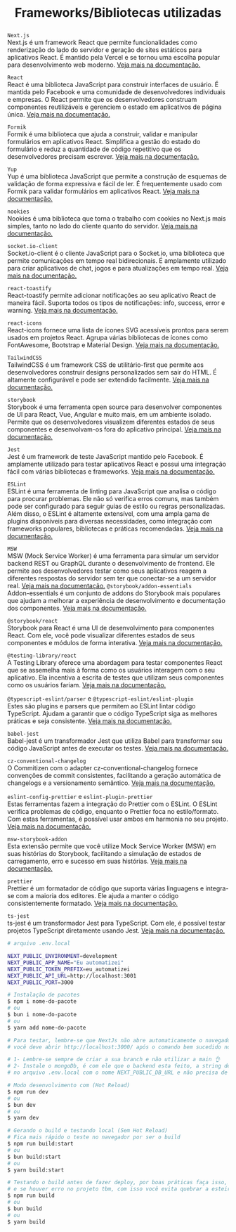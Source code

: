 <h1><br>
<p align="center">
Frameworks/Bibliotecas utilizadas
</p>
</h1>

`Next.js`</br>
Next.js é um framework React que permite funcionalidades como renderização do lado do servidor e geração de sites estáticos para aplicativos React. É mantido pela Vercel e se tornou uma escolha popular para desenvolvimento web moderno. <a href="https://nextjs.org/" target="_blank">Veja mais na documentação.</a>

`React`</br>
React é uma biblioteca JavaScript para construir interfaces de usuário. É mantida pelo Facebook e uma comunidade de desenvolvedores individuais e empresas. O React permite que os desenvolvedores construam componentes reutilizáveis e gerenciem o estado em aplicativos de página única. <a href="https://reactjs.org/" target="_blank">Veja mais na documentação.</a>

`Formik`</br>
Formik é uma biblioteca que ajuda a construir, validar e manipular formulários em aplicativos React. Simplifica a gestão do estado do formulário e reduz a quantidade de código repetitivo que os desenvolvedores precisam escrever. <a href="https://formik.org/" target="_blank">Veja mais na documentação.</a>

`Yup`</br>
Yup é uma biblioteca JavaScript que permite a construção de esquemas de validação de forma expressiva e fácil de ler. É frequentemente usado com Formik para validar formulários em aplicativos React. <a href="https://github.com/jquense/yup" target="_blank">Veja mais na documentação.</a>

`nookies`</br>
Nookies é uma biblioteca que torna o trabalho com cookies no Next.js mais simples, tanto no lado do cliente quanto do servidor. <a href="https://github.com/maticzav/nookies" target="_blank">Veja mais na documentação.</a>

`socket.io-client`</br>
Socket.io-client é o cliente JavaScript para o Socket.io, uma biblioteca que permite comunicações em tempo real bidirecionais. É amplamente utilizado para criar aplicativos de chat, jogos e para atualizações em tempo real. <a href="https://socket.io/" target="_blank">Veja mais na documentação.</a>

`react-toastify`</br>
React-toastify permite adicionar notificações ao seu aplicativo React de maneira fácil. Suporta todos os tipos de notificações: info, success, error e warning. <a href="https://github.com/fkhadra/react-toastify" target="_blank">Veja mais na documentação.</a>

`react-icons`</br>
React-icons fornece uma lista de ícones SVG acessíveis prontos para serem usados em projetos React. Agrupa várias bibliotecas de ícones como FontAwesome, Bootstrap e Material Design. <a href="https://react-icons.github.io/react-icons/" target="_blank">Veja mais na documentação.</a>

`TailwindCSS`</br>
TailwindCSS é um framework CSS de utilitário-first que permite aos desenvolvedores construir designs personalizados sem sair do HTML. É altamente configurável e pode ser extendido facilmente. <a href="https://tailwindcss.com/" target="_blank">Veja mais na documentação.</a>

`storybook`</br>
Storybook é uma ferramenta open source para desenvolver componentes de UI para React, Vue, Angular e muito mais, em um ambiente isolado. Permite que os desenvolvedores visualizem diferentes estados de seus componentes e desenvolvam-os fora do aplicativo principal. <a href="https://storybook.js.org/" target="_blank">Veja mais na documentação.</a>

`Jest`</br>
Jest é um framework de teste JavaScript mantido pelo Facebook. É amplamente utilizado para testar aplicativos React e possui uma integração fácil com várias bibliotecas e frameworks. <a href="https://jestjs.io/" target="_blank">Veja mais na documentação.</a>

`ESLint`</br>
ESLint é uma ferramenta de linting para JavaScript que analisa o código para procurar problemas. Ele não só verifica erros comuns, mas também pode ser configurado para seguir guias de estilo ou regras personalizadas. Além disso, o ESLint é altamente extensível, com uma ampla gama de plugins disponíveis para diversas necessidades, como integração com frameworks populares, bibliotecas e práticas recomendadas. <a href="https://eslint.org/" target="_blank">Veja mais na documentação.</a>

`MSW`</br>
MSW (Mock Service Worker) é uma ferramenta para simular um servidor backend REST ou GraphQL durante o desenvolvimento de frontend. Ele permite aos desenvolvedores testar como seus aplicativos reagem a diferentes respostas do servidor sem ter que conectar-se a um servidor real. <a href="https://mswjs.io/" target="_blank">Veja mais na documentação.</a>
`@storybook/addon-essentials`</br>
Addon-essentials é um conjunto de addons do Storybook mais populares que ajudam a melhorar a experiência de desenvolvimento e documentação dos componentes. <a href="https://storybook.js.org/docs/react/essentials/introduction" target="_blank">Veja mais na documentação.</a>

`@storybook/react`</br>
Storybook para React é uma UI de desenvolvimento para componentes React. Com ele, você pode visualizar diferentes estados de seus componentes e módulos de forma interativa. <a href="https://storybook.js.org/docs/react/get-started/introduction" target="_blank">Veja mais na documentação.</a>

`@testing-library/react`</br>
A Testing Library oferece uma abordagem para testar componentes React que se assemelha mais à forma como os usuários interagem com o seu aplicativo. Ela incentiva a escrita de testes que utilizam seus componentes como os usuários fariam. <a href="https://testing-library.com/docs/react-testing-library/intro/" target="_blank">Veja mais na documentação.</a>

`@typescript-eslint/parser` e `@typescript-eslint/eslint-plugin`</br>
Estes são plugins e parsers que permitem ao ESLint lintar código TypeScript. Ajudam a garantir que o código TypeScript siga as melhores práticas e seja consistente. <a href="https://github.com/typescript-eslint/typescript-eslint" target="_blank">Veja mais na documentação.</a>

`babel-jest`</br>
Babel-jest é um transformador Jest que utiliza Babel para transformar seu código JavaScript antes de executar os testes. <a href="https://jestjs.io/docs/getting-started#using-babel" target="_blank">Veja mais na documentação.</a>

`cz-conventional-changelog`</br>
O Commitizen com o adapter cz-conventional-changelog fornece convenções de commit consistentes, facilitando a geração automática de changelogs e a versionamento semântico. <a href="https://github.com/commitizen/cz-conventional-changelog" target="_blank">Veja mais na documentação.</a>

`eslint-config-prettier` e `eslint-plugin-prettier`</br>
Estas ferramentas fazem a integração do Prettier com o ESLint. O ESLint verifica problemas de código, enquanto o Prettier foca no estilo/formato. Com estas ferramentas, é possível usar ambos em harmonia no seu projeto. <a href="https://github.com/prettier/eslint-plugin-prettier" target="_blank">Veja mais na documentação.</a>

`msw-storybook-addon`</br>
Esta extensão permite que você utilize Mock Service Worker (MSW) em suas histórias do Storybook, facilitando a simulação de estados de carregamento, erro e sucesso em suas histórias. <a href="https://github.com/mswjs/msw-storybook-addon" target="_blank">Veja mais na documentação.</a>

`prettier`</br>
Prettier é um formatador de código que suporta várias linguagens e integra-se com a maioria dos editores. Ele ajuda a manter o código consistentemente formatado. <a href="https://prettier.io/" target="_blank">Veja mais na documentação.</a>

`ts-jest`</br>
ts-jest é um transformador Jest para TypeScript. Com ele, é possível testar projetos TypeScript diretamente usando Jest. <a href="https://kulshekhar.github.io/ts-jest/" target="_blank">Veja mais na documentação.</a>

```bash
# arquivo .env.local

NEXT_PUBLIC_ENVIRONMENT=development
NEXT_PUBLIC_APP_NAME="Eu automatizei"
NEXT_PUBLIC_TOKEN_PREFIX=eu_automatizei
NEXT_PUBLIC_API_URL=http://localhost:3001
NEXT_PUBLIC_PORT=3000
```

```bash
# Instalação de pacotes
$ npm i nome-do-pacote
# ou
$ bun i nome-do-pacote
# ou
$ yarn add nome-do-pacote

# Para testar, lembre-se que NextJs não abre automaticamente o navegador igual o ReactJs,
# você deve abrir http://localhost:3000/ após o comando bem sucedido no terminal.

# 1- Lembre-se sempre de criar a sua branch e não utilizar a main 👌
# 2- Instale o mongoDb, é com ele que o backend esta feito, a string de conexão esta
# no arquivo .env.local com o nome NEXT_PUBLIC_DB_URL e não precisa de senha, pois você está em dev 👌

# Modo desenvolvimento com (Hot Reload)
$ npm run dev
# ou
$ bun dev
# ou
$ yarn dev

# Gerando o build e testando local (Sem Hot Reload)
# Fica mais rápido o teste no navegador por ser o build
$ npm run build:start
# ou
$ bun build:start
# ou
$ yarn build:start

# Testando o build antes de fazer deploy, por boas práticas faça isso, e todos os warnings são mostrados
# e se houver erro no projeto tbm, com isso você evita quebrar a esteira no deploy.
$ npm run build
# ou
$ bun build
# ou
$ yarn build
```